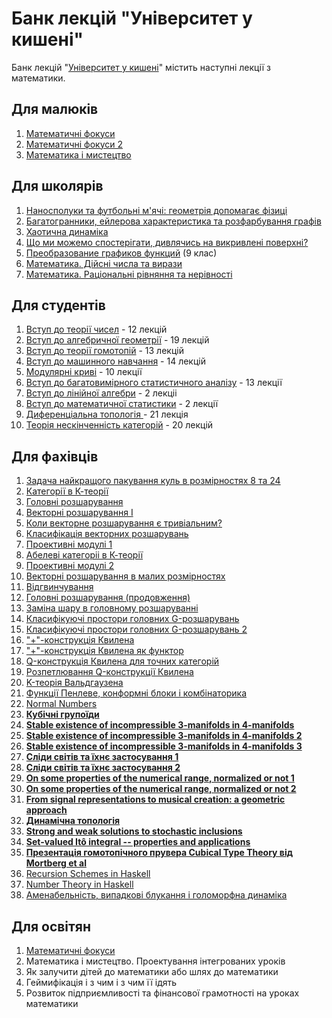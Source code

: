# Банк лекцій "Університет у кишені"

Банк лекцій "[Університет у кишені](https://lecbank.jimdofree.com/)" містить наступні лекції з математики.

## Для малюків

1. [Математичні фокуси](https://lecbank.jimdofree.com/%D0%B4%D0%BB%D1%8F-%D0%BC%D0%B0%D0%BB%D0%B5%D0%BD%D1%8C%D0%BA%D0%B8%D1%85/%D0%BC%D0%B0%D1%82%D0%B5%D0%BC%D0%B0%D1%82%D0%B8%D0%BA%D0%B0/%D0%BC%D0%B0%D1%82%D0%B5%D0%BC%D0%B0%D1%82%D0%B8%D1%87%D0%BD%D1%96-%D1%84%D0%BE%D0%BA%D1%83%D1%81%D0%B8/)
2. [Математичні фокуси 2](https://lecbank.jimdofree.com/%D0%B4%D0%BB%D1%8F-%D0%BC%D0%B0%D0%BB%D0%B5%D0%BD%D1%8C%D0%BA%D0%B8%D1%85/%D0%BC%D0%B0%D1%82%D0%B5%D0%BC%D0%B0%D1%82%D0%B8%D0%BA%D0%B0/%D0%BC%D0%B0%D1%82%D0%B5%D0%BC%D0%B0%D1%82%D0%B8%D1%87%D0%BD%D1%96-%D1%84%D0%BE%D0%BA%D1%83%D1%81%D0%B8-2/)
3. [Математика і мистецтво](https://lecbank.jimdofree.com/%D0%B4%D0%BB%D1%8F-%D0%BC%D0%B0%D0%BB%D0%B5%D0%BD%D1%8C%D0%BA%D0%B8%D1%85/%D0%BC%D0%B0%D1%82%D0%B5%D0%BC%D0%B0%D1%82%D0%B8%D0%BA%D0%B0/%D0%BC%D0%B0%D1%82%D0%B5%D0%BC%D0%B0%D1%82%D0%B8%D0%BA%D0%B0-%D1%96-%D0%BC%D0%B8%D1%81%D1%82%D0%B5%D1%86%D1%82%D0%B2%D0%BE/)

## Для школярів

1. [Наносполуки та футбольні м'ячі: геометрія допомагає фізиці](https://lecbank.jimdofree.com/%D0%B4%D0%BB%D1%8F-%D1%88%D0%BA%D0%BE%D0%BB%D1%8F%D1%80%D1%96%D0%B2/%D0%BC%D0%B0%D1%82%D0%B5%D0%BC%D0%B0%D1%82%D0%B8%D0%BA%D0%B0/%D0%BD%D0%B0%D0%BD%D0%BE%D1%81%D0%BF%D0%BE%D0%BB%D1%83%D0%BA%D0%B8-%D1%82%D0%B0-%D1%84%D1%83%D1%82%D0%B1%D0%BE%D0%BB%D1%8C%D0%BD%D1%96-%D0%BC-%D1%8F%D1%87%D1%96-%D0%B3%D0%B5%D0%BE%D0%BC%D0%B5%D1%82%D1%80%D1%96%D1%8F-%D0%B4%D0%BE%D0%BF%D0%BE%D0%BC%D0%B0%D0%B3%D0%B0%D1%94-%D1%84%D1%96%D0%B7%D0%B8%D1%86%D1%96/)  
2. [Б](https://lecbank.jimdofree.com/%D0%B4%D0%BB%D1%8F-%D1%88%D0%BA%D0%BE%D0%BB%D1%8F%D1%80%D1%96%D0%B2/%D0%BC%D0%B0%D1%82%D0%B5%D0%BC%D0%B0%D1%82%D0%B8%D0%BA%D0%B0/%D0%B1%D0%B0%D0%B3%D0%B0%D1%82%D0%BE%D0%B3%D1%80%D0%B0%D0%BD%D0%BD%D0%B8%D0%BA%D0%B8-%D0%B5%D0%B9%D0%BB%D0%B5%D1%80%D0%BE%D0%B2%D0%B0-%D1%85%D0%B0%D1%80%D0%B0%D0%BA%D1%82%D0%B5%D1%80%D0%B8%D1%81%D1%82%D0%B8%D0%BA%D0%B0-%D1%82%D0%B0-%D1%80%D0%BE%D0%B7%D1%84%D0%B0%D1%80%D0%B1%D1%83%D0%B2%D0%B0%D0%BD%D0%BD%D1%8F-%D0%B3%D1%80%D0%B0%D1%84%D1%96%D0%B2/)[агатогранники, ейлерова характеристика та розфарбування графів](https://lecbank.jimdofree.com/%D0%B4%D0%BB%D1%8F-%D1%88%D0%BA%D0%BE%D0%BB%D1%8F%D1%80%D1%96%D0%B2/%D0%BC%D0%B0%D1%82%D0%B5%D0%BC%D0%B0%D1%82%D0%B8%D0%BA%D0%B0/%D0%B1%D0%B0%D0%B3%D0%B0%D1%82%D0%BE%D0%B3%D1%80%D0%B0%D0%BD%D0%BD%D0%B8%D0%BA%D0%B8-%D0%B5%D0%B9%D0%BB%D0%B5%D1%80%D0%BE%D0%B2%D0%B0-%D1%85%D0%B0%D1%80%D0%B0%D0%BA%D1%82%D0%B5%D1%80%D0%B8%D1%81%D1%82%D0%B8%D0%BA%D0%B0-%D1%82%D0%B0-%D1%80%D0%BE%D0%B7%D1%84%D0%B0%D1%80%D0%B1%D1%83%D0%B2%D0%B0%D0%BD%D0%BD%D1%8F-%D0%B3%D1%80%D0%B0%D1%84%D1%96%D0%B2/)  
3. [Хаотична динаміка](https://lecbank.jimdofree.com/%D0%B4%D0%BB%D1%8F-%D1%88%D0%BA%D0%BE%D0%BB%D1%8F%D1%80%D1%96%D0%B2/%D0%BC%D0%B0%D1%82%D0%B5%D0%BC%D0%B0%D1%82%D0%B8%D0%BA%D0%B0/%D1%85%D0%B0%D0%BE%D1%82%D0%B8%D1%87%D0%BD%D0%B0-%D0%B4%D0%B8%D0%BD%D0%B0%D0%BC%D1%96%D0%BA%D0%B0/)  
4. [Що ми можемо спостерігати, дивлячись на викривлені поверхні?](https://lecbank.jimdofree.com/%D0%B4%D0%BB%D1%8F-%D1%88%D0%BA%D0%BE%D0%BB%D1%8F%D1%80%D1%96%D0%B2/%D0%BC%D0%B0%D1%82%D0%B5%D0%BC%D0%B0%D1%82%D0%B8%D0%BA%D0%B0/%D1%89%D0%BE-%D0%BC%D0%B8-%D0%BC%D0%BE%D0%B6%D0%B5%D0%BC%D0%BE-%D1%81%D0%BF%D0%BE%D1%81%D1%82%D0%B5%D1%80%D1%96%D0%B3%D0%B0%D1%82%D0%B8-%D0%B4%D0%B8%D0%B2%D0%BB%D1%8F%D1%87%D0%B8%D1%81%D1%8C-%D0%BD%D0%B0-%D0%B2%D0%B8%D0%BA%D1%80%D0%B8%D0%B2%D0%BB%D0%B5%D0%BD%D1%96-%D0%BF%D0%BE%D0%B2%D0%B5%D1%80%D1%85%D0%BD%D1%96/)  
5. [Преобразование графиков функций](https://lecbank.jimdofree.com/%D0%B4%D0%BB%D1%8F-%D1%88%D0%BA%D0%BE%D0%BB%D1%8F%D1%80%D1%96%D0%B2/%D0%BC%D0%B0%D1%82%D0%B5%D0%BC%D0%B0%D1%82%D0%B8%D0%BA%D0%B0/%D0%BF%D1%80%D0%B5%D0%BE%D0%B1%D1%80%D0%B0%D0%B7%D0%BE%D0%B2%D0%B0%D0%BD%D0%B8%D0%B5-%D0%B3%D1%80%D0%B0%D1%84%D0%B8%D0%BA%D0%BE%D0%B2-%D1%84%D1%83%D0%BD%D0%BA%D1%86%D0%B8%D0%B9/) \(9 клас\)
6. [Математика. Дійсні числа та вирази](https://lecbank.jimdofree.com/%D0%B4%D0%BB%D1%8F-%D1%88%D0%BA%D0%BE%D0%BB%D1%8F%D1%80%D1%96%D0%B2/%D0%BC%D0%B0%D1%82%D0%B5%D0%BC%D0%B0%D1%82%D0%B8%D0%BA%D0%B0/%D0%BC%D0%B0%D1%82%D0%B5%D0%BC%D0%B0%D1%82%D0%B8%D0%BA%D0%B0-%D0%B4%D1%96%D0%B9%D1%81%D0%BD%D1%96-%D1%87%D0%B8%D1%81%D0%BB%D0%B0-%D1%82%D0%B0-%D0%B2%D0%B8%D1%80%D0%B0%D0%B7%D0%B8/)
7. [Математика. Раціональні рівняння та нерівності](https://lecbank.jimdofree.com/%D0%B4%D0%BB%D1%8F-%D1%88%D0%BA%D0%BE%D0%BB%D1%8F%D1%80%D1%96%D0%B2/%D0%BC%D0%B0%D1%82%D0%B5%D0%BC%D0%B0%D1%82%D0%B8%D0%BA%D0%B0/%D0%BC%D0%B0%D1%82%D0%B5%D0%BC%D0%B0%D1%82%D0%B8%D0%BA%D0%B0-%D1%80%D0%B0%D1%86%D1%96%D0%BE%D0%BD%D0%B0%D0%BB%D1%8C%D0%BD%D1%96-%D1%80%D1%96%D0%B2%D0%BD%D1%8F%D0%BD%D0%BD%D1%8F-%D1%82%D0%B0-%D0%BD%D0%B5%D1%80%D1%96%D0%B2%D0%BD%D0%BE%D1%81%D1%82%D1%96/)

## Для студентів

1. [Вступ](https://lecbank.jimdofree.com/%D0%B4%D0%BB%D1%8F-%D1%81%D1%82%D1%83%D0%B4%D0%B5%D0%BD%D1%82%D1%96%D0%B2/%D0%BC%D0%B0%D1%82%D0%B5%D0%BC%D0%B0%D1%82%D0%B8%D0%BA%D0%B0/%D0%B2%D1%81%D1%82%D1%83%D0%BF-%D0%B4%D0%BE-%D1%82%D0%B5%D0%BE%D1%80%D1%96%D1%97-%D1%87%D0%B8%D1%81%D0%B5%D0%BB/)[ до теорії чисел](https://lecbank.jimdofree.com/%D0%B4%D0%BB%D1%8F-%D1%81%D1%82%D1%83%D0%B4%D0%B5%D0%BD%D1%82%D1%96%D0%B2/%D0%BC%D0%B0%D1%82%D0%B5%D0%BC%D0%B0%D1%82%D0%B8%D0%BA%D0%B0/%D0%B2%D1%81%D1%82%D1%83%D0%BF-%D0%B4%D0%BE-%D1%82%D0%B5%D0%BE%D1%80%D1%96%D1%97-%D1%87%D0%B8%D1%81%D0%B5%D0%BB/) - 12 лекцій 
2. [Вступ  до алгебричної геометрії](https://lecbank.jimdofree.com/%D0%B4%D0%BB%D1%8F-%D1%81%D1%82%D1%83%D0%B4%D0%B5%D0%BD%D1%82%D1%96%D0%B2/%D0%BC%D0%B0%D1%82%D0%B5%D0%BC%D0%B0%D1%82%D0%B8%D0%BA%D0%B0/%D0%B2%D1%81%D1%82%D1%83%D0%BF-%D0%B4%D0%BE-%D0%B0%D0%BB%D0%B3%D0%B5%D0%B1%D1%80%D0%B8%D1%87%D0%BD%D0%BE%D1%97-%D0%B3%D0%B5%D0%BE%D0%BC%D0%B5%D1%82%D1%80%D1%96%D1%97/)  - 19 лекцій 
3. [Вступ  ](https://lecbank.jimdofree.com/%D0%B4%D0%BB%D1%8F-%D1%81%D1%82%D1%83%D0%B4%D0%B5%D0%BD%D1%82%D1%96%D0%B2/%D0%BC%D0%B0%D1%82%D0%B5%D0%BC%D0%B0%D1%82%D0%B8%D0%BA%D0%B0/%D0%B2%D1%81%D1%82%D1%83%D0%BF-%D0%B4%D0%BE-%D1%82%D0%B5%D0%BE%D1%80%D1%96%D1%97-%D0%B3%D0%BE%D0%BC%D0%BE%D1%82%D0%BE%D0%BF%D1%96%D0%B9/)[до теорії гомотопій](https://lecbank.jimdofree.com/%D0%B4%D0%BB%D1%8F-%D1%81%D1%82%D1%83%D0%B4%D0%B5%D0%BD%D1%82%D1%96%D0%B2/%D0%BC%D0%B0%D1%82%D0%B5%D0%BC%D0%B0%D1%82%D0%B8%D0%BA%D0%B0/%D0%B2%D1%81%D1%82%D1%83%D0%BF-%D0%B4%D0%BE-%D1%82%D0%B5%D0%BE%D1%80%D1%96%D1%97-%D0%B3%D0%BE%D0%BC%D0%BE%D1%82%D0%BE%D0%BF%D1%96%D0%B9/) - 13 лекцій 
4. [Вступ до машинного навчання](https://lecbank.jimdofree.com/%D0%B4%D0%BB%D1%8F-%D1%81%D1%82%D1%83%D0%B4%D0%B5%D0%BD%D1%82%D1%96%D0%B2/%D0%BC%D0%B0%D1%82%D0%B5%D0%BC%D0%B0%D1%82%D0%B8%D0%BA%D0%B0/%D0%B2%D1%81%D1%82%D1%83%D0%BF-%D0%B4%D0%BE-%D0%BC%D0%B0%D1%88%D0%B8%D0%BD%D0%BD%D0%BE%D0%B3%D0%BE-%D0%BD%D0%B0%D0%B2%D1%87%D0%B0%D0%BD%D0%BD%D1%8F/) - 14 лекцій 
5. [Модулярні криві](https://lecbank.jimdofree.com/%D0%B4%D0%BB%D1%8F-%D1%81%D1%82%D1%83%D0%B4%D0%B5%D0%BD%D1%82%D1%96%D0%B2/%D0%BC%D0%B0%D1%82%D0%B5%D0%BC%D0%B0%D1%82%D0%B8%D0%BA%D0%B0/%D0%BC%D0%BE%D0%B4%D1%83%D0%BB%D1%8F%D1%80%D0%BD%D1%96-%D0%BA%D1%80%D0%B8%D0%B2%D1%96/) - 10 лекції 
6. [Вступ до багатовимiрного статистичного аналiзу](https://lecbank.jimdofree.com/%D0%B4%D0%BB%D1%8F-%D1%81%D1%82%D1%83%D0%B4%D0%B5%D0%BD%D1%82%D1%96%D0%B2/%D0%BC%D0%B0%D1%82%D0%B5%D0%BC%D0%B0%D1%82%D0%B8%D0%BA%D0%B0/%D0%B2%D1%81%D1%82%D1%83%D0%BF-%D0%B4%D0%BE-%D0%B1%D0%B0%D0%B3%D0%B0%D1%82%D0%BE%D0%B2%D0%B8%D0%BCi%D1%80%D0%BD%D0%BE%D0%B3%D0%BE-%D1%81%D1%82%D0%B0%D1%82%D0%B8%D1%81%D1%82%D0%B8%D1%87%D0%BD%D0%BE%D0%B3%D0%BE-%D0%B0%D0%BD%D0%B0%D0%BBi%D0%B7%D1%83/) - 13 лекції
7. [Вступ до лінійної алгебри](https://lecbank.jimdofree.com/%D0%B4%D0%BB%D1%8F-%D1%81%D1%82%D1%83%D0%B4%D0%B5%D0%BD%D1%82%D1%96%D0%B2/%D0%BC%D0%B0%D1%82%D0%B5%D0%BC%D0%B0%D1%82%D0%B8%D0%BA%D0%B0/%D0%B2%D1%81%D1%82%D1%83%D0%BF-%D0%B4%D0%BE-%D0%BB%D1%96%D0%BD%D1%96%D0%B9%D0%BD%D0%BE%D1%97-%D0%B0%D0%BB%D0%B3%D0%B5%D0%B1%D1%80%D0%B8/) - 2 лекціі
8. [Вступ до математичної статистики](https://lecbank.jimdofree.com/%D0%B4%D0%BB%D1%8F-%D1%81%D1%82%D1%83%D0%B4%D0%B5%D0%BD%D1%82%D1%96%D0%B2/%D0%BC%D0%B0%D1%82%D0%B5%D0%BC%D0%B0%D1%82%D0%B8%D0%BA%D0%B0/%D0%B2%D1%81%D1%82%D1%83%D0%BF-%D0%B4%D0%BE-%D0%BC%D0%B0%D1%82%D0%B5%D0%BC%D0%B0%D1%82%D0%B8%D1%87%D0%BD%D0%BE%D1%97-%D1%81%D1%82%D0%B0%D1%82%D0%B8%D1%81%D1%82%D0%B8%D0%BA%D0%B8/) - 2 лекції
9. [Диференціальна топологія ](https://lecbank.jimdofree.com/%D0%B4%D0%BB%D1%8F-%D1%81%D1%82%D1%83%D0%B4%D0%B5%D0%BD%D1%82%D1%96%D0%B2/%D0%BC%D0%B0%D1%82%D0%B5%D0%BC%D0%B0%D1%82%D0%B8%D0%BA%D0%B0/%D0%B4%D0%B8%D1%84%D0%B5%D1%80%D0%B5%D0%BD%D1%86%D1%96%D0%B0%D0%BB%D1%8C%D0%BD%D0%B0-%D1%82%D0%BE%D0%BF%D0%BE%D0%BB%D0%BE%D0%B3%D1%96%D1%8F/) - 21 лекція
10. [Теорія нескінченність категорій](https://lecbank.jimdofree.com/%D0%B4%D0%BB%D1%8F-%D1%81%D1%82%D1%83%D0%B4%D0%B5%D0%BD%D1%82%D1%96%D0%B2/%D0%BC%D0%B0%D1%82%D0%B5%D0%BC%D0%B0%D1%82%D0%B8%D0%BA%D0%B0/%D1%82%D0%B5%D0%BE%D1%80%D1%96%D1%8F-%D0%BD%D0%B5%D1%81%D0%BA%D1%96%D0%BD%D1%87%D0%B5%D0%BD%D0%BD%D1%96%D1%81%D1%82%D1%8C-%D0%BA%D0%B0%D1%82%D0%B5%D0%B3%D0%BE%D1%80%D1%96%D0%B9/) - 20 лекцій

## Для фахівців

1. [Задача найкращого пакування куль в розмірностях 8 та 24](https://lecbank.jimdofree.com/%D0%B4%D0%BB%D1%8F-%D1%84%D0%B0%D1%85%D1%96%D0%B2%D1%86%D1%96%D0%B2/%D0%BC%D0%B0%D1%82%D0%B5%D0%BC%D0%B0%D1%82%D0%B8%D0%BA%D0%B0/%D0%B7%D0%B0%D0%B4%D0%B0%D1%87%D0%B0-%D0%BD%D0%B0%D0%B9%D0%BA%D1%80%D0%B0%D1%89%D0%BE%D0%B3%D0%BE-%D0%BF%D0%B0%D0%BA%D1%83%D0%B2%D0%B0%D0%BD%D0%BD%D1%8F-%D0%BA%D1%83%D0%BB%D1%8C-%D0%B2-%D1%80%D0%BE%D0%B7%D0%BC%D1%96%D1%80%D0%BD%D0%BE%D1%81%D1%82%D1%8F%D1%85-8-%D1%82%D0%B0-24/)
2. [Категорії в К-теорії](https://lecbank.jimdofree.com/%D0%B4%D0%BB%D1%8F-%D1%84%D0%B0%D1%85%D1%96%D0%B2%D1%86%D1%96%D0%B2/%D0%BC%D0%B0%D1%82%D0%B5%D0%BC%D0%B0%D1%82%D0%B8%D0%BA%D0%B0/%D0%BA%D0%B0%D1%82%D0%B5%D0%B3%D0%BE%D1%80%D1%96%D1%97-%D0%B2-%D0%BA-%D1%82%D0%B5%D0%BE%D1%80%D1%96%D1%97/)
3. [Головні розшарування](https://lecbank.jimdofree.com/%D0%B4%D0%BB%D1%8F-%D1%84%D0%B0%D1%85%D1%96%D0%B2%D1%86%D1%96%D0%B2/%D0%BC%D0%B0%D1%82%D0%B5%D0%BC%D0%B0%D1%82%D0%B8%D0%BA%D0%B0/%D0%B3%D0%BE%D0%BB%D0%BE%D0%B2%D0%BD%D1%96-%D1%80%D0%BE%D0%B7%D1%88%D0%B0%D1%80%D1%83%D0%B2%D0%B0%D0%BD%D0%BD%D1%8F/)  
4. [Векторні розшарування І ](https://lecbank.jimdofree.com/%D0%B4%D0%BB%D1%8F-%D1%84%D0%B0%D1%85%D1%96%D0%B2%D1%86%D1%96%D0%B2/%D0%BC%D0%B0%D1%82%D0%B5%D0%BC%D0%B0%D1%82%D0%B8%D0%BA%D0%B0/%D0%B2%D0%B5%D0%BA%D1%82%D0%BE%D1%80%D0%BD%D1%96-%D1%80%D0%BE%D0%B7%D1%88%D0%B0%D1%80%D1%83%D0%B2%D0%B0%D0%BD%D0%BD%D1%8F-%D1%96/) 
5. [Коли векторне розшарування є тривіальним?](https://lecbank.jimdofree.com/%D0%B4%D0%BB%D1%8F-%D1%84%D0%B0%D1%85%D1%96%D0%B2%D1%86%D1%96%D0%B2/%D0%BC%D0%B0%D1%82%D0%B5%D0%BC%D0%B0%D1%82%D0%B8%D0%BA%D0%B0/%D0%BA%D0%BE%D0%BB%D0%B8-%D0%B2%D0%B5%D0%BA%D1%82%D0%BE%D1%80%D0%BD%D0%B5-%D1%80%D0%BE%D0%B7%D1%88%D0%B0%D1%80%D1%83%D0%B2%D0%B0%D0%BD%D0%BD%D1%8F-%D1%94-%D1%82%D1%80%D0%B8%D0%B2%D1%96%D0%B0%D0%BB%D1%8C%D0%BD%D0%B8%D0%BC/)  
6. [Класифікація векторних розшарувань](https://lecbank.jimdofree.com/%D0%B4%D0%BB%D1%8F-%D1%84%D0%B0%D1%85%D1%96%D0%B2%D1%86%D1%96%D0%B2/%D0%BC%D0%B0%D1%82%D0%B5%D0%BC%D0%B0%D1%82%D0%B8%D0%BA%D0%B0/%D0%BA%D0%BB%D0%B0%D1%81%D0%B8%D1%84%D1%96%D0%BA%D0%B0%D1%86%D1%96%D1%8F-%D0%B2%D0%B5%D0%BA%D1%82%D0%BE%D1%80%D0%BD%D0%B8%D1%85-%D1%80%D0%BE%D0%B7%D1%88%D0%B0%D1%80%D1%83%D0%B2%D0%B0%D0%BD%D1%8C/) 
7. [Проективні модулі 1](https://lecbank.jimdofree.com/%D0%B4%D0%BB%D1%8F-%D1%84%D0%B0%D1%85%D1%96%D0%B2%D1%86%D1%96%D0%B2/%D0%BC%D0%B0%D1%82%D0%B5%D0%BC%D0%B0%D1%82%D0%B8%D0%BA%D0%B0/%D0%BF%D1%80%D0%BE%D0%B5%D0%BA%D1%82%D0%B8%D0%B2%D0%BD%D1%96-%D0%BC%D0%BE%D0%B4%D1%83%D0%BB%D1%96-1/)  
8. [Абелеві категоріі в К-теорії ](https://lecbank.jimdofree.com/%D0%B4%D0%BB%D1%8F-%D1%84%D0%B0%D1%85%D1%96%D0%B2%D1%86%D1%96%D0%B2/%D0%BC%D0%B0%D1%82%D0%B5%D0%BC%D0%B0%D1%82%D0%B8%D0%BA%D0%B0/%D0%B0%D0%B1%D0%B5%D0%BB%D0%B5%D0%B2%D1%96-%D0%BA%D0%B0%D1%82%D0%B5%D0%B3%D0%BE%D1%80%D1%96%D1%96-%D0%B2-%D0%BA-%D1%82%D0%B5%D0%BE%D1%80%D1%96%D1%97/) 
9. [Проективні модулі 2](https://lecbank.jimdofree.com/%D0%B4%D0%BB%D1%8F-%D1%84%D0%B0%D1%85%D1%96%D0%B2%D1%86%D1%96%D0%B2/%D0%BC%D0%B0%D1%82%D0%B5%D0%BC%D0%B0%D1%82%D0%B8%D0%BA%D0%B0/%D0%BF%D1%80%D0%BE%D0%B5%D0%BA%D1%82%D0%B8%D0%B2%D0%BD%D1%96-%D0%BC%D0%BE%D0%B4%D1%83%D0%BB%D1%96-2/)
10. [Векторні розшарування в малих розмірностях](https://lecbank.jimdofree.com/%D0%B4%D0%BB%D1%8F-%D1%84%D0%B0%D1%85%D1%96%D0%B2%D1%86%D1%96%D0%B2/%D0%BC%D0%B0%D1%82%D0%B5%D0%BC%D0%B0%D1%82%D0%B8%D0%BA%D0%B0/%D0%B2%D0%B5%D0%BA%D1%82%D0%BE%D1%80%D0%BD%D1%96-%D1%80%D0%BE%D0%B7%D1%88%D0%B0%D1%80%D1%83%D0%B2%D0%B0%D0%BD%D0%BD%D1%8F-%D0%B2-%D0%BC%D0%B0%D0%BB%D0%B8%D1%85-%D1%80%D0%BE%D0%B7%D0%BC%D1%96%D1%80%D0%BD%D0%BE%D1%81%D1%82%D1%8F%D1%85/)
11. [Відгвинчування](https://lecbank.jimdofree.com/%D0%B4%D0%BB%D1%8F-%D1%84%D0%B0%D1%85%D1%96%D0%B2%D1%86%D1%96%D0%B2/%D0%BC%D0%B0%D1%82%D0%B5%D0%BC%D0%B0%D1%82%D0%B8%D0%BA%D0%B0/%D0%B2%D1%96%D0%B4%D0%B3%D0%B2%D0%B8%D0%BD%D1%87%D1%83%D0%B2%D0%B0%D0%BD%D0%BD%D1%8F/)
12. [Головні розшарування \(продовження\)](https://lecbank.jimdofree.com/%D0%B4%D0%BB%D1%8F-%D1%84%D0%B0%D1%85%D1%96%D0%B2%D1%86%D1%96%D0%B2/%D0%BC%D0%B0%D1%82%D0%B5%D0%BC%D0%B0%D1%82%D0%B8%D0%BA%D0%B0/%D0%B3%D0%BE%D0%BB%D0%BE%D0%B2%D0%BD%D1%96-%D1%80%D0%BE%D0%B7%D1%88%D0%B0%D1%80%D1%83%D0%B2%D0%B0%D0%BD%D0%BD%D1%8F-%D0%BF%D1%80%D0%BE%D0%B4%D0%BE%D0%B2%D0%B6%D0%B5%D0%BD%D0%BD%D1%8F/)
13. [Заміна шару в головному розшаруванні](https://lecbank.jimdofree.com/%D0%B4%D0%BB%D1%8F-%D1%84%D0%B0%D1%85%D1%96%D0%B2%D1%86%D1%96%D0%B2/%D0%BC%D0%B0%D1%82%D0%B5%D0%BC%D0%B0%D1%82%D0%B8%D0%BA%D0%B0/%D0%B7%D0%B0%D0%BC%D1%96%D0%BD%D0%B0-%D1%88%D0%B0%D1%80%D1%83-%D0%B2-%D0%B3%D0%BE%D0%BB%D0%BE%D0%B2%D0%BD%D0%BE%D0%BC%D1%83-%D1%80%D0%BE%D0%B7%D1%88%D0%B0%D1%80%D1%83%D0%B2%D0%B0%D0%BD%D0%BD%D1%96/)
14. [Класифікуючі простори головних G-розшарувань](https://lecbank.jimdofree.com/%D0%B4%D0%BB%D1%8F-%D1%84%D0%B0%D1%85%D1%96%D0%B2%D1%86%D1%96%D0%B2/%D0%BC%D0%B0%D1%82%D0%B5%D0%BC%D0%B0%D1%82%D0%B8%D0%BA%D0%B0/%D0%BA%D0%BB%D0%B0%D1%81%D0%B8%D1%84%D1%96%D0%BA%D1%83%D1%8E%D1%87%D1%96-%D0%BF%D1%80%D0%BE%D1%81%D1%82%D0%BE%D1%80%D0%B8-%D0%B3%D0%BE%D0%BB%D0%BE%D0%B2%D0%BD%D0%B8%D1%85-g-%D1%80%D0%BE%D0%B7%D1%88%D0%B0%D1%80%D1%83%D0%B2%D0%B0%D0%BD%D1%8C/)
15. [Класифікуючі простори головних G-розшарувань 2](https://lecbank.jimdofree.com/%D0%B4%D0%BB%D1%8F-%D1%84%D0%B0%D1%85%D1%96%D0%B2%D1%86%D1%96%D0%B2/%D0%BC%D0%B0%D1%82%D0%B5%D0%BC%D0%B0%D1%82%D0%B8%D0%BA%D0%B0/%D0%BA%D0%BB%D0%B0%D1%81%D0%B8%D1%84%D1%96%D0%BA%D1%83%D1%8E%D1%87%D1%96-%D0%BF%D1%80%D0%BE%D1%81%D1%82%D0%BE%D1%80%D0%B8-%D0%B3%D0%BE%D0%BB%D0%BE%D0%B2%D0%BD%D0%B8%D1%85-g-%D1%80%D0%BE%D0%B7%D1%88%D0%B0%D1%80%D1%83%D0%B2%D0%B0%D0%BD%D1%8C-2/)
16. ["+"-конструкція Квилена](https://lecbank.jimdofree.com/%D0%B4%D0%BB%D1%8F-%D1%84%D0%B0%D1%85%D1%96%D0%B2%D1%86%D1%96%D0%B2/%D0%BC%D0%B0%D1%82%D0%B5%D0%BC%D0%B0%D1%82%D0%B8%D0%BA%D0%B0/%D0%BA%D0%BE%D0%BD%D1%81%D1%82%D1%80%D1%83%D0%BA%D1%86%D1%96%D1%8F-%D0%BA%D0%B2%D0%B8%D0%BB%D0%B5%D0%BD%D0%B0/)
17. ["+"-конструкція Квилена як функтор](https://lecbank.jimdofree.com/%D0%B4%D0%BB%D1%8F-%D1%84%D0%B0%D1%85%D1%96%D0%B2%D1%86%D1%96%D0%B2/%D0%BC%D0%B0%D1%82%D0%B5%D0%BC%D0%B0%D1%82%D0%B8%D0%BA%D0%B0/%D0%BA%D0%BE%D0%BD%D1%81%D1%82%D1%80%D1%83%D0%BA%D1%86%D1%96%D1%8F-%D0%BA%D0%B2%D0%B8%D0%BB%D0%B5%D0%BD%D0%B0-%D1%8F%D0%BA-%D1%84%D1%83%D0%BD%D0%BA%D1%82%D0%BE%D1%80/)
18. [Q-конструкція Квилена для точних категорій](https://lecbank.jimdofree.com/%D0%B4%D0%BB%D1%8F-%D1%84%D0%B0%D1%85%D1%96%D0%B2%D1%86%D1%96%D0%B2/%D0%BC%D0%B0%D1%82%D0%B5%D0%BC%D0%B0%D1%82%D0%B8%D0%BA%D0%B0/q-%D0%BA%D0%BE%D0%BD%D1%81%D1%82%D1%80%D1%83%D0%BA%D1%86%D1%96%D1%8F-%D0%BA%D0%B2%D0%B8%D0%BB%D0%B5%D0%BD%D0%B0-%D0%B4%D0%BB%D1%8F-%D1%82%D0%BE%D1%87%D0%BD%D0%B8%D1%85-%D0%BA%D0%B0%D1%82%D0%B5%D0%B3%D0%BE%D1%80%D1%96%D0%B9/)
19. [Розпетлювання Q-конструкції Квилена](https://lecbank.jimdofree.com/%D0%B4%D0%BB%D1%8F-%D1%84%D0%B0%D1%85%D1%96%D0%B2%D1%86%D1%96%D0%B2/%D0%BC%D0%B0%D1%82%D0%B5%D0%BC%D0%B0%D1%82%D0%B8%D0%BA%D0%B0/%D1%80%D0%BE%D0%B7%D0%BF%D0%B5%D1%82%D0%BB%D1%8E%D0%B2%D0%B0%D0%BD%D0%BD%D1%8F-q-%D0%BA%D0%BE%D0%BD%D1%81%D1%82%D1%80%D1%83%D0%BA%D1%86%D1%96%D1%97-%D0%BA%D0%B2%D0%B8%D0%BB%D0%B5%D0%BD%D0%B0/)
20. [K-теорія Вальдгаузена](https://lecbank.jimdofree.com/%D0%B4%D0%BB%D1%8F-%D1%84%D0%B0%D1%85%D1%96%D0%B2%D1%86%D1%96%D0%B2/%D0%BC%D0%B0%D1%82%D0%B5%D0%BC%D0%B0%D1%82%D0%B8%D0%BA%D0%B0/k-%D1%82%D0%B5%D0%BE%D1%80%D1%96%D1%8F-%D0%B2%D0%B0%D0%BB%D1%8C%D0%B4%D0%B3%D0%B0%D1%83%D0%B7%D0%B5%D0%BD%D0%B0/)
21. [Функції Пенлеве, конформні блоки і комбінаторика](https://lecbank.jimdofree.com/%D0%B4%D0%BB%D1%8F-%D1%84%D0%B0%D1%85%D1%96%D0%B2%D1%86%D1%96%D0%B2/%D0%BC%D0%B0%D1%82%D0%B5%D0%BC%D0%B0%D1%82%D0%B8%D0%BA%D0%B0/%D1%84%D1%83%D0%BD%D0%BA%D1%86%D1%96%D1%97-%D0%BF%D0%B5%D0%BD%D0%BB%D0%B5%D0%B2%D0%B5-%D0%BA%D0%BE%D0%BD%D1%84%D0%BE%D1%80%D0%BC%D0%BD%D1%96-%D0%B1%D0%BB%D0%BE%D0%BA%D0%B8-%D1%96-%D0%BA%D0%BE%D0%BC%D0%B1%D1%96%D0%BD%D0%B0%D1%82%D0%BE%D1%80%D0%B8%D0%BA%D0%B0/)
22. [Normal Numbers](https://lecbank.jimdofree.com/%D0%B4%D0%BB%D1%8F-%D1%84%D0%B0%D1%85%D1%96%D0%B2%D1%86%D1%96%D0%B2/%D0%BC%D0%B0%D1%82%D0%B5%D0%BC%D0%B0%D1%82%D0%B8%D0%BA%D0%B0/normal-numbers/)
23. [**Кубічні групоїди**](https://lecbank.jimdofree.com/%D0%B4%D0%BB%D1%8F-%D1%84%D0%B0%D1%85%D1%96%D0%B2%D1%86%D1%96%D0%B2/%D0%BC%D0%B0%D1%82%D0%B5%D0%BC%D0%B0%D1%82%D0%B8%D0%BA%D0%B0/%D0%BA%D1%83%D0%B1%D1%96%D1%87%D0%BD%D1%96-%D0%B3%D1%80%D1%83%D0%BF%D0%BE%D1%97%D0%B4%D0%B8/)
24. [**Stable existence of incompressible 3-manifolds in 4-manifolds**](https://lecbank.jimdofree.com/%D0%B4%D0%BB%D1%8F-%D1%84%D0%B0%D1%85%D1%96%D0%B2%D1%86%D1%96%D0%B2/%D0%BC%D0%B0%D1%82%D0%B5%D0%BC%D0%B0%D1%82%D0%B8%D0%BA%D0%B0/stable-existence-of-incompressible-3-manifolds-in-4-manifolds/)
25. [**Stable existence of incompressible 3-manifolds in 4-manifolds 2**](https://lecbank.jimdofree.com/%D0%B4%D0%BB%D1%8F-%D1%84%D0%B0%D1%85%D1%96%D0%B2%D1%86%D1%96%D0%B2/%D0%BC%D0%B0%D1%82%D0%B5%D0%BC%D0%B0%D1%82%D0%B8%D0%BA%D0%B0/stable-existence-of-incompressible-3-manifolds-in-4-manifolds-2/)
26. [**Stable existence of incompressible 3-manifolds in 4-manifolds 3**](https://lecbank.jimdofree.com/%D0%B4%D0%BB%D1%8F-%D1%84%D0%B0%D1%85%D1%96%D0%B2%D1%86%D1%96%D0%B2/%D0%BC%D0%B0%D1%82%D0%B5%D0%BC%D0%B0%D1%82%D0%B8%D0%BA%D0%B0/stable-existence-of-incompressible-3-manifolds-in-4-manifolds-3/)
27. [**Сліди світів та їхнє застосування 1**](https://lecbank.jimdofree.com/%D0%B4%D0%BB%D1%8F-%D1%84%D0%B0%D1%85%D1%96%D0%B2%D1%86%D1%96%D0%B2/%D0%BC%D0%B0%D1%82%D0%B5%D0%BC%D0%B0%D1%82%D0%B8%D0%BA%D0%B0/%D1%81%D0%BB%D1%96%D0%B4%D0%B8-%D1%81%D0%B2%D1%96%D1%82%D1%96%D0%B2-%D1%82%D0%B0-%D1%97%D1%85%D0%BD%D1%94-%D0%B7%D0%B0%D1%81%D1%82%D0%BE%D1%81%D1%83%D0%B2%D0%B0%D0%BD%D0%BD%D1%8F-1/)
28. [**Сліди світів та їхнє застосування 2**](https://lecbank.jimdofree.com/%D0%B4%D0%BB%D1%8F-%D1%84%D0%B0%D1%85%D1%96%D0%B2%D1%86%D1%96%D0%B2/%D0%BC%D0%B0%D1%82%D0%B5%D0%BC%D0%B0%D1%82%D0%B8%D0%BA%D0%B0/%D1%81%D0%BB%D1%96%D0%B4%D0%B8-%D1%81%D0%B2%D1%96%D1%82%D1%96%D0%B2-%D1%82%D0%B0-%D1%97%D1%85%D0%BD%D1%94-%D0%B7%D0%B0%D1%81%D1%82%D0%BE%D1%81%D1%83%D0%B2%D0%B0%D0%BD%D0%BD%D1%8F-2/)
29. [**On some properties of the numerical range, normalized or not 1**](https://lecbank.jimdofree.com/%D0%B4%D0%BB%D1%8F-%D1%84%D0%B0%D1%85%D1%96%D0%B2%D1%86%D1%96%D0%B2/%D0%BC%D0%B0%D1%82%D0%B5%D0%BC%D0%B0%D1%82%D0%B8%D0%BA%D0%B0/on-some-properties-of-the-numerical-range-normalized-or-not-1/)
30. [**On some properties of the numerical range, normalized or not 2**](https://lecbank.jimdofree.com/%D0%B4%D0%BB%D1%8F-%D1%84%D0%B0%D1%85%D1%96%D0%B2%D1%86%D1%96%D0%B2/%D0%BC%D0%B0%D1%82%D0%B5%D0%BC%D0%B0%D1%82%D0%B8%D0%BA%D0%B0/on-some-properties-of-the-numerical-range-normalized-or-not-2/)
31. [**From signal representations to musical creation: a geometric approach**](https://lecbank.jimdofree.com/%D0%B4%D0%BB%D1%8F-%D1%84%D0%B0%D1%85%D1%96%D0%B2%D1%86%D1%96%D0%B2/%D0%BC%D0%B0%D1%82%D0%B5%D0%BC%D0%B0%D1%82%D0%B8%D0%BA%D0%B0/from-signal-representations-to-musical-creation-a-geometric-approach/)
32. [**Динамічна топологія**](https://lecbank.jimdofree.com/%D0%B4%D0%BB%D1%8F-%D1%84%D0%B0%D1%85%D1%96%D0%B2%D1%86%D1%96%D0%B2/%D0%BC%D0%B0%D1%82%D0%B5%D0%BC%D0%B0%D1%82%D0%B8%D0%BA%D0%B0/%D0%B4%D0%B8%D0%BD%D0%B0%D0%BC%D1%96%D1%87%D0%BD%D0%B0-%D1%82%D0%BE%D0%BF%D0%BE%D0%BB%D0%BE%D0%B3%D1%96%D1%8F/)
33. [**Strong and weak solutions to stochastic inclusions**](https://lecbank.jimdofree.com/%D0%B4%D0%BB%D1%8F-%D1%84%D0%B0%D1%85%D1%96%D0%B2%D1%86%D1%96%D0%B2/%D0%BC%D0%B0%D1%82%D0%B5%D0%BC%D0%B0%D1%82%D0%B8%D0%BA%D0%B0/strong-and-weak-solutions-to-stochastic-inclusions/)
34. [**Set-valued Itô integral -- properties and applications**](https://lecbank.jimdofree.com/%D0%B4%D0%BB%D1%8F-%D1%84%D0%B0%D1%85%D1%96%D0%B2%D1%86%D1%96%D0%B2/%D0%BC%D0%B0%D1%82%D0%B5%D0%BC%D0%B0%D1%82%D0%B8%D0%BA%D0%B0/set-valued-it%C3%B4-integral-properties-and-applications/)
35. [**Презентація гомотопічного прувера Cubical Type Theory від Mortberg et al**](https://lecbank.jimdofree.com/%D0%B4%D0%BB%D1%8F-%D1%84%D0%B0%D1%85%D1%96%D0%B2%D1%86%D1%96%D0%B2/%D0%BC%D0%B0%D1%82%D0%B5%D0%BC%D0%B0%D1%82%D0%B8%D0%BA%D0%B0/%D0%BF%D1%80%D0%B5%D0%B7%D0%B5%D0%BD%D1%82%D0%B0%D1%86%D1%96%D1%8F-%D0%B3%D0%BE%D0%BC%D0%BE%D1%82%D0%BE%D0%BF%D1%96%D1%87%D0%BD%D0%BE%D0%B3%D0%BE-%D0%BF%D1%80%D1%83%D0%B2%D0%B5%D1%80%D0%B0-cubical-type-theory-%D0%B2%D1%96%D0%B4-mortberg-et-al/)
36. [Recursion Schemes in Haskell](https://lecbank.jimdofree.com/%D0%B4%D0%BB%D1%8F-%D1%84%D0%B0%D1%85%D1%96%D0%B2%D1%86%D1%96%D0%B2/%D0%BC%D0%B0%D1%82%D0%B5%D0%BC%D0%B0%D1%82%D0%B8%D0%BA%D0%B0/recursion-schemes-in-haskell/)
37. [Number Theory in Haskell](https://lecbank.jimdofree.com/%D0%B4%D0%BB%D1%8F-%D1%84%D0%B0%D1%85%D1%96%D0%B2%D1%86%D1%96%D0%B2/%D0%BC%D0%B0%D1%82%D0%B5%D0%BC%D0%B0%D1%82%D0%B8%D0%BA%D0%B0/number-theory-in-haskell/)
38. [Аменабельність, випадкові блукання і голоморфна динаміка](https://lecbank.jimdofree.com/%D0%B4%D0%BB%D1%8F-%D1%84%D0%B0%D1%85%D1%96%D0%B2%D1%86%D1%96%D0%B2/%D0%BC%D0%B0%D1%82%D0%B5%D0%BC%D0%B0%D1%82%D0%B8%D0%BA%D0%B0/%D0%B0%D0%BC%D0%B5%D0%BD%D0%B0%D0%B1%D0%B5%D0%BB%D1%8C%D0%BD%D1%96%D1%81%D1%82%D1%8C-%D0%B2%D0%B8%D0%BF%D0%B0%D0%B4%D0%BA%D0%BE%D0%B2%D1%96-%D0%B1%D0%BB%D1%83%D0%BA%D0%B0%D0%BD%D0%BD%D1%8F-%D1%96-%D0%B3%D0%BE%D0%BB%D0%BE%D0%BC%D0%BE%D1%80%D1%84%D0%BD%D0%B0-%D0%B4%D0%B8%D0%BD%D0%B0%D0%BC%D1%96%D0%BA%D0%B0/)

## Для освітян

1. [Математичні фокуси](https://lecbank.jimdofree.com/%D0%B4%D0%BB%D1%8F-%D0%BE%D1%81%D0%B2%D1%96%D1%82%D1%8F%D0%BD/%D0%BC%D0%B0%D1%82%D0%B5%D0%BC%D0%B0%D1%82%D0%B8%D0%BA%D0%B0/%D0%BC%D0%B0%D1%82%D0%B5%D0%BC%D0%B0%D1%82%D0%B8%D1%87%D0%BD%D1%96-%D1%84%D0%BE%D0%BA%D1%83%D1%81%D0%B8/)
2. Математика і мистецтво. Проектування інтегрованих уроків 
3. Як залучити дітей до математики або шлях до математики  
4. Геймифікація і з чим і з чим її ідять 
5. Розвиток підприємливості та фінансової грамотності на уроках математики

